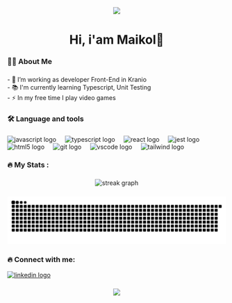 <div align="center">
  <img height="200" src="https://i.giphy.com/media/v1.Y2lkPTc5MGI3NjExNGVvMTFnenVscjZsZ25ia2ZzaG1zcXExbTdpcW10dGtrejV3c215YyZlcD12MV9pbnRlcm5hbF9naWZfYnlfaWQmY3Q9Zw/JqmupuTVZYaQX5s094/giphy.gif"  />
</div>

###


<h1 align="center"> Hi, i'am Maikol👋</h1>

###

<h3 align="left">👩‍💻  About Me</h3>

###

<p align="left">- 🔭 I’m working as developer Front-End in Kranio<br>- 📚 I'm currently learning Typescript, Unit Testing<br>- ⚡ In my free time I play video games</p>

###

<h3 align="left">🛠 Language and tools</h3>

###

<div align="left">
  <img src="https://cdn.jsdelivr.net/gh/devicons/devicon/icons/javascript/javascript-original.svg" height="40" alt="javascript logo"  />
  <img width="12" />
  <img src="https://cdn.jsdelivr.net/gh/devicons/devicon/icons/typescript/typescript-original.svg" height="40" alt="typescript logo"  />
  <img width="12" />
  <img src="https://cdn.jsdelivr.net/gh/devicons/devicon/icons/react/react-original.svg" height="40" alt="react logo"  />
  <img width="12" />
  <img src="https://cdn.jsdelivr.net/gh/devicons/devicon/icons/jest/jest-plain.svg" height="40" alt="jest logo"  />
  <img width="12" />
  <img src="https://cdn.jsdelivr.net/gh/devicons/devicon/icons/html5/html5-original.svg" height="40" alt="html5 logo"  />
  <img width="12" />
  <img src="https://cdn.jsdelivr.net/gh/devicons/devicon/icons/git/git-original.svg" height="40" alt="git logo"  />
  <img width="12" />
  <img src="https://cdn.jsdelivr.net/gh/devicons/devicon/icons/vscode/vscode-original.svg" height="40" alt="vscode logo"  />
  <img width="12" />
  <img src="https://www.vectorlogo.zone/logos/tailwindcss/tailwindcss-icon.svg" height="45" alt="tailwind logo"  />
  <img width="12" />
</div>

###

<h3 align="left">🔥   My Stats :</h3>

###

<div align="center">
  <img src="https://streak-stats.demolab.com?user=MaikolCeaA&locale=en&mode=daily&theme=dark&hide_border=false&border_radius=5&order=3" height="220" alt="streak graph"  />
</div>

###

<img src="https://raw.githubusercontent.com/MaikolCeaA/MaikolCeaA/output/snake.svg" alt="Snake animation" />


###
<h3 align="left">🔥   Connect with me:</h3>

  [<img src="https://img.shields.io/static/v1?message=LinkedIn&logo=linkedin&label=&color=0077B5&logoColor=white&labelColor=&style=for-the-badge" height="25" alt="linkedin logo"  />](https://www.linkedin.com/in/maikol-cea-94997519a/)
  

###

<div align="center">
  <img src="https://profile-counter.glitch.me/MaikolCeaA/count.svg?"  />
</div>

###
